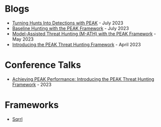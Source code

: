 # Blogs
- [Turning Hunts Into Detections with PEAK](https://www.splunk.com/en_us/blog/security/peak-turning-hunts-into-detections.html) - July 2023
- [Baseline Hunting with the PEAK Framework](https://www.splunk.com/en_us/blog/security/peak-baseline-hunting.html) - July 2023
- [Model-Assisted Threat Hunting (M-ATH) with the PEAK Framework](https://www.splunk.com/en_us/blog/security/peak-framework-math-model-assisted-threat-hunting.html) - May 2023
- [Introducing the PEAK Threat Hunting Framework](https://www.splunk.com/en_us/blog/security/peak-threat-hunting-framework.html) - April 2023

# Conference Talks
- [Achieving PEAK Performance: Introducing the PEAK Threat Hunting Framework](https://conf.splunk.com/files/2023/recordings/SEC1492B.mp4) - 2023


# Frameworks
- [Sqrrl](https://www.threathunting.net/sqrrl-archive)
